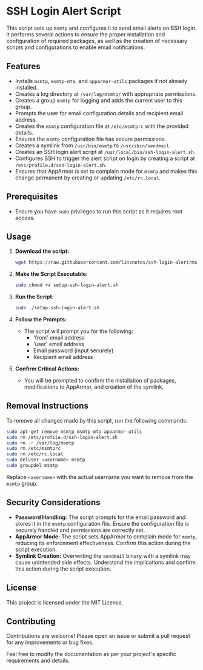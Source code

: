 # SSH Login Alert Script

This script sets up `msmtp` and configures it to send email alerts on SSH login. It performs several actions to ensure the proper installation and configuration of required packages, as well as the creation of necessary scripts and configurations to enable email notifications.

## Features

- Installs `msmtp`, `msmtp-mta`, and `apparmor-utils` packages if not already installed.
- Creates a log directory at `/var/log/msmtp/` with appropriate permissions.
- Creates a group `msmtp` for logging and adds the current user to this group.
- Prompts the user for email configuration details and recipient email address.
- Creates the `msmtp` configuration file at `/etc/msmtprc` with the provided details.
- Ensures the `msmtp` configuration file has secure permissions.
- Creates a symlink from `/usr/bin/msmtp` to `/usr/sbin/sendmail`.
- Creates an SSH login alert script at `/usr/local/bin/ssh-login-alert.sh`.
- Configures SSH to trigger the alert script on login by creating a script at `/etc/profile.d/ssh-login-alert.sh`.
- Ensures that AppArmor is set to complain mode for `msmtp` and makes this change permanent by creating or updating `/etc/rc.local`.

## Prerequisites

- Ensure you have `sudo` privileges to run this script as it requires root access.

## Usage

1. **Download the script:**

    ```bash
    wget https://raw.githubusercontent.com/linsnotes/ssh-login-alert/main/setup-ssh-login-alert.sh
    ```

2. **Make the Script Executable:**

    ```bash
    sudo chmod +x setup-ssh-login-alert.sh
    ```
3. **Run the Script:**
    ```bash
    sudo ./setup-ssh-login-alert.sh
    ```
5. **Follow the Prompts:**

    - The script will prompt you for the following:
        - 'from' email address
        - 'user' email address
        - Email password (input securely)
        - Recipient email address

6. **Confirm Critical Actions:**

    - You will be prompted to confirm the installation of packages, modifications to AppArmor, and creation of the symlink.

## Removal Instructions

To remove all changes made by this script, run the following commands:

```bash
sudo apt-get remove msmtp msmtp-mta apparmor-utils
sudo rm /etc/profile.d/ssh-login-alert.sh
sudo rm -r /var/log/msmtp
sudo rm /etc/msmtprc
sudo rm /etc/rc.local
sudo deluser <username> msmtp
sudo groupdel msmtp
```

Replace `<username>` with the actual username you want to remove from the `msmtp` group.

## Security Considerations

- **Password Handling:** The script prompts for the email password and stores it in the `msmtp` configuration file. Ensure the configuration file is securely handled and permissions are correctly set.
- **AppArmor Mode:** The script sets AppArmor to complain mode for `msmtp`, reducing its enforcement effectiveness. Confirm this action during the script execution.
- **Symlink Creation:** Overwriting the `sendmail` binary with a symlink may cause unintended side effects. Understand the implications and confirm this action during the script execution.

## License

This project is licensed under the MIT License.

## Contributing

Contributions are welcome! Please open an issue or submit a pull request for any improvements or bug fixes.

Feel free to modify the documentation as per your project's specific requirements and details.
